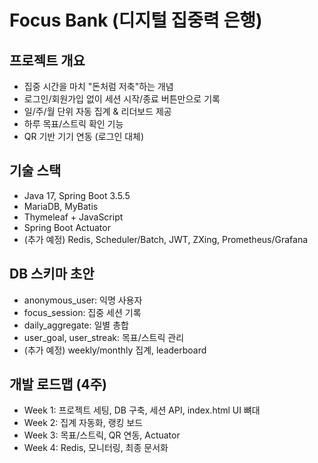 # Focus Bank (디지털 집중력 은행)

## 프로젝트 개요
- 집중 시간을 마치 "돈처럼 저축"하는 개념
- 로그인/회원가입 없이 세션 시작/종료 버튼만으로 기록
- 일/주/월 단위 자동 집계 & 리더보드 제공
- 하루 목표/스트릭 확인 기능
- QR 기반 기기 연동 (로그인 대체)

## 기술 스택
- Java 17, Spring Boot 3.5.5
- MariaDB, MyBatis
- Thymeleaf + JavaScript
- Spring Boot Actuator
- (추가 예정) Redis, Scheduler/Batch, JWT, ZXing, Prometheus/Grafana

## DB 스키마 초안
- anonymous_user: 익명 사용자
- focus_session: 집중 세션 기록
- daily_aggregate: 일별 총합
- user_goal, user_streak: 목표/스트릭 관리
- (추가 예정) weekly/monthly 집계, leaderboard

## 개발 로드맵 (4주)
- Week 1: 프로젝트 세팅, DB 구축, 세션 API, index.html UI 뼈대
- Week 2: 집계 자동화, 랭킹 보드
- Week 3: 목표/스트릭, QR 연동, Actuator
- Week 4: Redis, 모니터링, 최종 문서화
